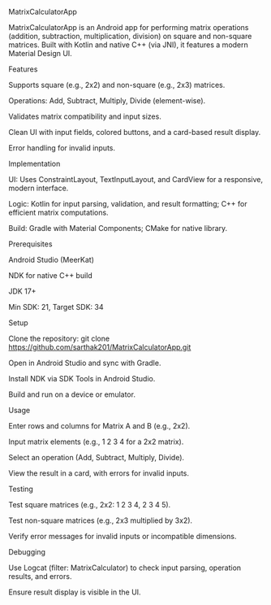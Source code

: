 MatrixCalculatorApp

MatrixCalculatorApp is an Android app for performing matrix operations (addition, subtraction, multiplication, division) on square and non-square matrices. Built with Kotlin and native C++ (via JNI), it features a modern Material Design UI.

Features





Supports square (e.g., 2x2) and non-square (e.g., 2x3) matrices.



Operations: Add, Subtract, Multiply, Divide (element-wise).



Validates matrix compatibility and input sizes.



Clean UI with input fields, colored buttons, and a card-based result display.



Error handling for invalid inputs.

Implementation





UI: Uses ConstraintLayout, TextInputLayout, and CardView for a responsive, modern interface.



Logic: Kotlin for input parsing, validation, and result formatting; C++ for efficient matrix computations.



Build: Gradle with Material Components; CMake for native library.

Prerequisites





Android Studio (MeerKat)



NDK for native C++ build



JDK 17+



Min SDK: 21, Target SDK: 34

Setup





Clone the repository: git clone https://github.com/sarthak201/MatrixCalculatorApp.git



Open in Android Studio and sync with Gradle.



Install NDK via SDK Tools in Android Studio.



Build and run on a device or emulator.

Usage





Enter rows and columns for Matrix A and B (e.g., 2x2).



Input matrix elements (e.g., 1 2 3 4 for a 2x2 matrix).



Select an operation (Add, Subtract, Multiply, Divide).



View the result in a card, with errors for invalid inputs.

Testing





Test square matrices (e.g., 2x2: 1 2 3 4, 2 3 4 5).



Test non-square matrices (e.g., 2x3 multiplied by 3x2).



Verify error messages for invalid inputs or incompatible dimensions.

Debugging





Use Logcat (filter: MatrixCalculator) to check input parsing, operation results, and errors.



Ensure result display is visible in the UI.
